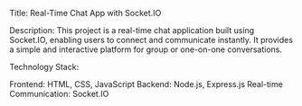 Title: Real-Time Chat App with Socket.IO

Description:
This project is a real-time chat application built using Socket.IO, enabling users to connect and communicate instantly. It provides a simple and interactive platform for group or one-on-one conversations.

Technology Stack:

Frontend: HTML, CSS, JavaScript
Backend: Node.js, Express.js
Real-time Communication: Socket.IO
